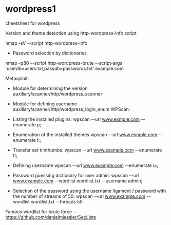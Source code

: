 # wordpress1
cheetsheet for wordpress

Version and theme detection using http-wordpress-info script

nmap -sV --script http-wordpress-info

* Password selection by dictionaries

nmap -p80 --script http-wordpress-brute --script-args 'userdb=users.txt,passdb=passwords.txt' example.com

Metasploit:
* Module for determining the version
auxiliary/scanner/http/wordpress_scanner

* Module for defining username
auxiliary/scanner/http/wordpress_login_enum
WPScan:

* Listing the installed plugins:
wpscan --url www.exmple.com --enumerate p;

* Enumeration of the installed themes
wpscan --url www.exmple.com --enumerate t:;

* Transfer set timthumbs:
wpscan --url www.example.com --enumerate tt;

* Defining username
wpscan --url www.example.com --enumerate u:;

* Password guessing dictionary for user admin:
wpscan --url www.example.com --wordlist wordlist.txt --username admin;

* Selection of the password using the username ligament / password with the number of streams of 50:
wpscan --url www.example.com --wordlist wordlist.txt --threads 50

Famous wordlist for brute force -- https://github.com/danielmiessler/SecLists
